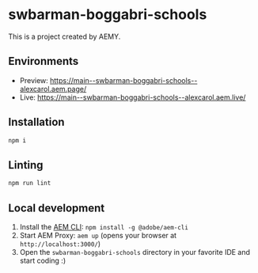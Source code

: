 # swbarman-boggabri-schools

This is a project created by AEMY.

## Environments

- Preview: https://main--swbarman-boggabri-schools--alexcarol.aem.page/
- Live: https://main--swbarman-boggabri-schools--alexcarol.aem.live/

## Installation

```sh
npm i
```

## Linting

```sh
npm run lint
```

## Local development

1. Install the [AEM CLI](https://github.com/adobe/helix-cli): `npm install -g @adobe/aem-cli`
1. Start AEM Proxy: `aem up` (opens your browser at `http://localhost:3000/`)
1. Open the `swbarman-boggabri-schools` directory in your favorite IDE and start coding :)
